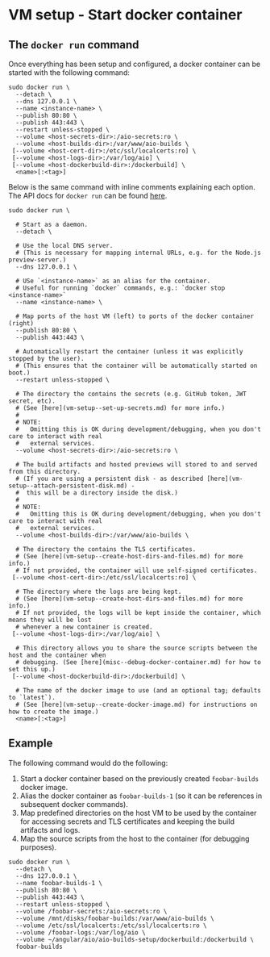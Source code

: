 # VM setup - Start docker container


## The `docker run` command
Once everything has been setup and configured, a docker container can be started with the following
command:

```
sudo docker run \
  --detach \
  --dns 127.0.0.1 \
  --name <instance-name> \
  --publish 80:80 \
  --publish 443:443 \
  --restart unless-stopped \
  --volume <host-secrets-dir>:/aio-secrets:ro \
  --volume <host-builds-dir>:/var/www/aio-builds \
 [--volume <host-cert-dir>:/etc/ssl/localcerts:ro] \
 [--volume <host-logs-dir>:/var/log/aio] \
 [--volume <host-dockerbuild-dir>:/dockerbuild] \
  <name>[:<tag>]
```

Below is the same command with inline comments explaining each option. The API docs for `docker run`
can be found [here](https://docs.docker.com/engine/reference/run/).

```
sudo docker run \

  # Start as a daemon.
  --detach \

  # Use the local DNS server.
  # (This is necessary for mapping internal URLs, e.g. for the Node.js preview-server.)
  --dns 127.0.0.1 \

  # USe `<instance-name>` as an alias for the container.
  # Useful for running `docker` commands, e.g.: `docker stop <instance-name>`
  --name <instance-name> \

  # Map ports of the host VM (left) to ports of the docker container (right)
  --publish 80:80 \
  --publish 443:443 \

  # Automatically restart the container (unless it was explicitly stopped by the user).
  # (This ensures that the container will be automatically started on boot.)
  --restart unless-stopped \

  # The directory the contains the secrets (e.g. GitHub token, JWT secret, etc).
  # (See [here](vm-setup--set-up-secrets.md) for more info.)
  #
  # NOTE:
  #   Omitting this is OK during development/debugging, when you don't care to interact with real
  #   external services.
  --volume <host-secrets-dir>:/aio-secrets:ro \

  # The build artifacts and hosted previews will stored to and served from this directory.
  # (If you are using a persistent disk - as described [here](vm-setup--attach-persistent-disk.md) -
  #  this will be a directory inside the disk.)
  #
  # NOTE:
  #   Omitting this is OK during development/debugging, when you don't care to interact with real
  #   external services.
  --volume <host-builds-dir>:/var/www/aio-builds \

  # The directory the contains the TLS certificates.
  # (See [here](vm-setup--create-host-dirs-and-files.md) for more info.)
  # If not provided, the container will use self-signed certificates.
 [--volume <host-cert-dir>:/etc/ssl/localcerts:ro] \

  # The directory where the logs are being kept.
  # (See [here](vm-setup--create-host-dirs-and-files.md) for more info.)
  # If not provided, the logs will be kept inside the container, which means they will be lost
  # whenever a new container is created.
 [--volume <host-logs-dir>:/var/log/aio] \

  # This directory allows you to share the source scripts between the host and the container when
  # debugging. (See [here](misc--debug-docker-container.md) for how to set this up.)
 [--volume <host-dockerbuild-dir>:/dockerbuild] \

  # The name of the docker image to use (and an optional tag; defaults to `latest`).
  # (See [here](vm-setup--create-docker-image.md) for instructions on how to create the image.)
  <name>[:<tag>]
```


## Example
The following command would do the following:
1. Start a docker container based on the previously created `foobar-builds` docker image.
2. Alias the docker container as `foobar-builds-1` (so it can be references in subsequent docker
   commands).
3. Map predefined directories on the host VM to be used by the container for accessing secrets and
   TLS certificates and keeping the build artifacts and logs.
4. Map the source scripts from the host to the container (for debugging purposes).

```
sudo docker run \
  --detach \
  --dns 127.0.0.1 \
  --name foobar-builds-1 \
  --publish 80:80 \
  --publish 443:443 \
  --restart unless-stopped \
  --volume /foobar-secrets:/aio-secrets:ro \
  --volume /mnt/disks/foobar-builds:/var/www/aio-builds \
  --volume /etc/ssl/localcerts:/etc/ssl/localcerts:ro \
  --volume /foobar-logs:/var/log/aio \
  --volume ~/angular/aio/aio-builds-setup/dockerbuild:/dockerbuild \
  foobar-builds
```

